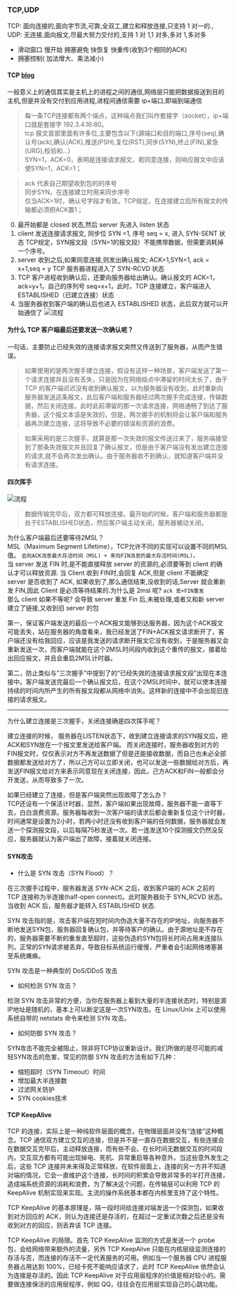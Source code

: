 
### TCP,UDP

TCP: 面向连接的,面向字节流,可靠,全双工,建立和释放连接,只支持 1 对一的.,  
UDP: 无连接,面向报文,尽最大努力交付的,支持 1 对 1,1 对多,多对 1,多对多

- 滑动窗口  慢开始 拥塞避免 快恢复   快重传(收到3个相同的ACK) 
-  拥塞控制( 加法增大、乘法减小)
#### TCP [blog](https://blog.csdn.net/qzcsu/article/details/72861891)
一般意义上的通信其实是主机上的进程之间的通信,网络层只能把数据报送到目的主机,但是并没有交付到应用进程,进程间通信需要 ip+端口,即端到端通信  
> 每一条TCP连接都有两个端点，这种端点我们叫作套接字（socket），ip+端口就是套接字 192.3.4.16:80。  
> tcp 报文首部里面有许多位,主要包含以下(源端口和目的端口,序号(seq),确认号(ack),确认(ACK),推送(PSH),复位(RST),同步(SYN),终止(FIN),紧急(URG),校验和...)  
> SYN=1，ACK=0，表明是连接请求报文，若同意连接，则响应报文中应该使SYN=1，ACK=1；




> ack 代表自己期望收到包的的序号  
> 同步SYN，在连接建立时用来同步序号  
> 仅当ACK=1时，确认号字段才有效。TCP规定，在连接建立后所有报文的传输都必须把ACK置1；   

0. 最开始都是 closed 状态,然后 server 先进入 listen 状态
1. client 发送连接请求报文, 同步位 SYN =1, 序号 seq = x, 进入 SYN-SENT 状态 TCP规定，SYN报文段（SYN=1的报文段）不能携带数据，但需要消耗掉一个序号。
2. server 收到之后,如果同意连接,则发出确认报文; ACK=1,SYN=1, ack = x+1,seq = y TCP 服务器进程进入了 SYN-RCVD 状态
3. TCP 客户进程收到确认后，还要向服务器给出确认。确认报文的 ACK=1，ack=y+1，自己的序列号 seq=x+1，此时，TCP 连接建立，客户端进入 ESTABLISHED（已建立连接）状态
4. 当服务器收到客户端的确认后也进入 ESTABLISHED 状态，此后双方就可以开始通信了
   ![流程](https://imgconvert.csdnimg.cn/aHR0cDovL2ltZy5ibG9nLmNzZG4ubmV0LzIwMTcwNjA1MTEwNDA1NjY2?x-oss-process=image/format,png)

#### 为什么 TCP 客户端最后还要发送一次确认呢？

一句话，主要防止已经失效的连接请求报文突然又传送到了服务器，从而产生错误。

> 如果使用的是两次握手建立连接，假设有这样一种场景，客户端发送了第一个请求连接并且没有丢失，只是因为在网络结点中滞留的时间太长了，由于 TCP 的客户端迟迟没有收到确认报文，以为服务器没有收到，此时重新向服务器发送这条报文，此后客户端和服务器经过两次握手完成连接，传输数据，然后关闭连接。此时此前滞留的那一次请求连接，网络通畅了到达了服务器，这个报文本该是失效的，但是，两次握手的机制将会让客户端和服务器再次建立连接，这将导致不必要的错误和资源的浪费。

> 如果采用的是三次握手，就算是那一次失效的报文传送过来了，服务端接受到了那条失效报文并且回复了确认报文，但是由于客户端没有发出建立连接的请求,就不会再次发出确认。由于服务器收不到确认，就知道客户端并没有请求连接。

#### 四次挥手

![流程](https://imgconvert.csdnimg.cn/aHR0cDovL2ltZy5ibG9nLmNzZG4ubmV0LzIwMTcwNjA2MDg0ODUxMjcy?x-oss-process=image/format,png)

> 数据传输完毕后，双方都可释放连接。最开始的时候，客户端和服务器都是处于ESTABLISHED状态，然后客户端主动关闭，服务器被动关闭。


为什么客户端最后还要等待2MSL？  
MSL（Maximum Segment Lifetime），TCP允许不同的实现可以设置不同的MSL值。 `去向ACK消息最大存活时间（MSL) + 来向FIN消息的最大存活时间(MSL)。`  
当 server 发送 FIN 时,是不能直接释放 server 的资源的,必须要等到 client 的确认才可以释放资源.  当 Client 收到 FIN时,会回复 ACK,但是 client 不能确定 server 是否收到了 ACK, 如果收到了,那么通信结束,没收到的话,Server 就会重新发 FIN,因此 Client 是必须等待结果的.为什么是 2msl 呢? `ack 丢+FIN重发`  
那么 client 如果不等呢? 会导致 server 重发 Fin 后,未被处理,或者又和新 server 建立了链接,又收到旧 server 的包   



第一，保证客户端发送的最后一个ACK报文能够到达服务器，因为这个ACK报文可能丢失，站在服务器的角度看来，我已经发送了FIN+ACK报文请求断开了，客户端还没有给我回应，应该是我发送的请求断开报文它没有收到，于是服务器又会重新发送一次，而客户端就能在这个2MSL时间段内收到这个重传的报文，接着给出回应报文，并且会重启2MSL计时器。

第二，防止类似与“三次握手”中提到了的“已经失效的连接请求报文段”出现在本连接中。客户端发送完最后一个确认报文后，在这个2MSL时间中，就可以使本连接持续的时间内所产生的所有报文段都从网络中消失。这样新的连接中不会出现旧连接的请求报文。

------------------------

为什么建立连接是三次握手，关闭连接确是四次挥手呢？  

建立连接的时候， 服务器在LISTEN状态下，收到建立连接请求的SYN报文后，把ACK和SYN放在一个报文里发送给客户端。
而关闭连接时，服务器收到对方的FIN报文时，仅仅表示对方不再发送数据了但是还能接收数据，而自己也未必全部数据都发送给对方了，所以己方可以立即关闭，也可以发送一些数据给对方后，再发送FIN报文给对方来表示同意现在关闭连接，因此，己方ACK和FIN一般都会分开发送，从而导致多了一次。

如果已经建立了连接，但是客户端突然出现故障了怎么办？  
TCP还设有一个保活计时器，显然，客户端如果出现故障，服务器不能一直等下去，白白浪费资源。服务器每收到一次客户端的请求后都会重新复位这个计时器，时间通常是设置为2小时，若两小时还没有收到客户端的任何数据，服务器就会发送一个探测报文段，以后每隔75秒发送一次。若一连发送10个探测报文仍然没反应，服务器就认为客户端出了故障，接着就关闭连接。


#### SYN攻击
- 什么是 SYN 攻击（SYN Flood）？  

在三次握手过程中，服务器发送 SYN-ACK 之后，收到客户端的 ACK 之前的 TCP 连接称为半连接(half-open connect)。此时服务器处于 SYN_RCVD 状态。当收到 ACK 后，服务器才能转入 ESTABLISHED 状态.

SYN 攻击指的是，攻击客户端在短时间内伪造大量不存在的IP地址，向服务器不断地发送SYN包，服务器回复确认包，并等待客户的确认。由于源地址是不存在的，服务器需要不断的重发直至超时，这些伪造的SYN包将长时间占用未连接队列，正常的SYN请求被丢弃，导致目标系统运行缓慢，严重者会引起网络堵塞甚至系统瘫痪。

SYN 攻击是一种典型的 DoS/DDoS 攻击
- 如何检测 SYN 攻击？

检测 SYN 攻击非常的方便，当你在服务器上看到大量的半连接状态时，特别是源IP地址是随机的，基本上可以断定这是一次SYN攻击。在 Linux/Unix 上可以使用系统自带的 netstats 命令来检测 SYN 攻击。

- 如何防御 SYN 攻击？

SYN攻击不能完全被阻止，除非将TCP协议重新设计。我们所做的是尽可能的减轻SYN攻击的危害，常见的防御 SYN 攻击的方法有如下几种：
- 缩短超时（SYN Timeout）时间
- 增加最大半连接数
- 过滤网关防护
- SYN cookies技术

#### TCP KeepAlive
TCP 的连接，实际上是一种纯软件层面的概念，在物理层面并没有“连接”这种概念。TCP 通信双方建立交互的连接，但是并不是一直存在数据交互，有些连接会在数据交互完毕后，主动释放连接，而有些不会。在长时间无数据交互的时间段内，交互双方都有可能出现掉电、死机、异常重启等各种意外，当这些意外发生之后，这些 TCP 连接并未来得及正常释放，在软件层面上，连接的另一方并不知道对端的情况，它会一直维护这个连接，长时间的积累会导致非常多的半打开连接，造成端系统资源的消耗和浪费，为了解决这个问题，在传输层可以利用 TCP 的 KeepAlive 机制实现来实现。主流的操作系统基本都在内核里支持了这个特性。

TCP KeepAlive 的基本原理是，隔一段时间给连接对端发送一个探测包，如果收到对方回应的 ACK，则认为连接还是存活的，在超过一定重试次数之后还是没有收到对方的回应，则丢弃该 TCP 连接。

TCP KeepAlive 的局限。首先 TCP KeepAlive 监测的方式是发送一个 probe 包，会给网络带来额外的流量，另外 TCP KeepAlive 只能在内核层级监测连接的存活与否，而连接的存活不一定代表服务的可用。例如当一个服务器 CPU 进程服务器占用达到 100%，已经卡死不能响应请求了，此时 TCP KeepAlive 依然会认为连接是存活的。因此 TCP KeepAlive 对于应用层程序的价值是相对较小的。需要做连接保活的应用层程序，例如 QQ，往往会在应用层实现自己的心跳功能。